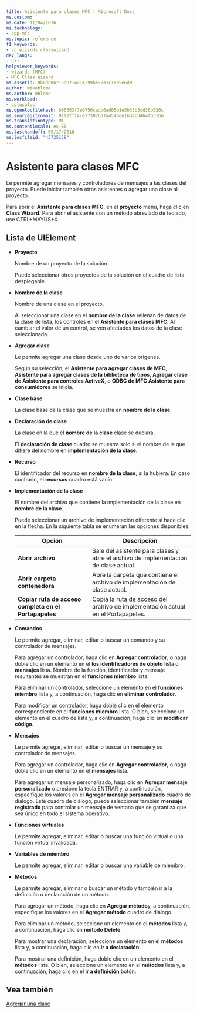 ```yaml
---
title: Asistente para clases MFC | Microsoft Docs
ms.custom: ''
ms.date: 11/04/2016
ms.technology:
- cpp-mfc
ms.topic: reference
f1_keywords:
- vc.wizards.classwizard
dev_langs:
- C++
helpviewer_keywords:
- wizards (MFC)
- MFC Class Wizard
ms.assetid: 8b0dd867-5d07-4214-99be-2a1c1995e6d9
author: mikeblome
ms.author: mblome
ms.workload:
- cplusplus
ms.openlocfilehash: b06353f7e0756cadb6ad05e1e5b35b3cd36b526c
ms.sourcegitcommit: 92f2fff4ce77387b57a4546de1bd4bd464fb51b6
ms.translationtype: MT
ms.contentlocale: es-ES
ms.lasthandoff: 09/17/2018
ms.locfileid: "45725158"
---
```

# <a name="mfc-class-wizard"></a>Asistente para clases MFC
Le permite agregar mensajes y controladores de mensajes a las clases del proyecto. Puede iniciar también otros asistentes o agregar una clase al proyecto.  
  
 Para abrir el **Asistente para clases MFC**, en el **proyecto** menú, haga clic en **Class Wizard**. Para abrir el asistente con un método abreviado de teclado, use CTRL+MAYÚS+X.  
  
## <a name="uielement-list"></a>Lista de UIElement

- **Proyecto**

   Nombre de un proyecto de la solución.  
  
   Puede seleccionar otros proyectos de la solución en el cuadro de lista desplegable.  
  
- **Nombre de la clase**

   Nombre de una clase en el proyecto.  
  
   Al seleccionar una clase en el **nombre de la clase** rellenan de datos de la clase de lista, los controles en el **Asistente para clases MFC**. Al cambiar el valor de un control, se ven afectados los datos de la clase seleccionada.  
  
- **Agregar clase**

   Le permite agregar una clase desde uno de varios orígenes.  
  
   Según su selección, el **Asistente para agregar clases de MFC**, **Asistente para agregar clases de la biblioteca de tipos**, **Agregar clase de Asistente para controles ActiveX**, o **ODBC de MFC Asistente para consumidores** se inicia.  
  
- **Clase base**

   La clase base de la clase que se muestra en **nombre de la clase**.  
  
- **Declaración de clase**

   La clase en la que el **nombre de la clase** clase se declara.  
  
   El **declaración de clase** cuadro se muestra solo si el nombre de la que difiere del nombre en **implementación de la clase**.  
  
- **Recurso**

   El identificador del recurso en **nombre de la clase**, si la hubiera. En caso contrario, el **recursos** cuadro está vacío.  
  
- **Implementación de la clase**

   El nombre del archivo que contiene la implementación de la clase en **nombre de la clase**.  
  
   Puede seleccionar un archivo de implementación diferente si hace clic en la flecha. En la siguiente tabla se enumeran las opciones disponibles.  
  
   |Opción|Descripción|  
   |------------|-----------------|  
   |**Abrir archivo**|Sale del asistente para clases y abre el archivo de implementación de clase actual.|  
   |**Abrir carpeta contenedora**|Abre la carpeta que contiene el archivo de implementación de clase actual.|  
   |**Copiar ruta de acceso completa en el Portapapeles**|Copia la ruta de acceso del archivo de implementación actual en el Portapapeles.|  
  
- **Comandos**

   Le permite agregar, eliminar, editar o buscar un comando y su controlador de mensajes.  
  
   Para agregar un controlador, haga clic en **Agregar controlador**, o haga doble clic en un elemento en el **los identificadores de objeto** lista o **mensajes** lista. Nombre de la función, identificador y mensaje resultantes se muestran en el **funciones miembro** lista.  
  
   Para eliminar un controlador, seleccione un elemento en el **funciones miembro** lista y, a continuación, haga clic en **eliminar controlador**.  
  
   Para modificar un controlador, haga doble clic en el elemento correspondiente en el **funciones miembro** lista. O bien, seleccione un elemento en el cuadro de lista y, a continuación, haga clic en **modificar código**.  
  
- **Mensajes**

   Le permite agregar, eliminar, editar o buscar un mensaje y su controlador de mensajes.  
  
   Para agregar un controlador, haga clic en **Agregar controlador**, o haga doble clic en un elemento en el **mensajes** lista.  
  
   Para agregar un mensaje personalizado, haga clic en **Agregar mensaje personalizado** o presione la tecla ENTRAR y, a continuación, especifique los valores en el **Agregar mensaje personalizado** cuadro de diálogo. Este cuadro de diálogo, puede seleccionar también **mensaje registrado** para controlar un mensaje de ventana que se garantiza que sea único en todo el sistema operativo.  
  
- **Funciones virtuales**

   Le permite agregar, eliminar, editar o buscar una función virtual o una función virtual invalidada.  
  
- **Variables de miembro**

   Le permite agregar, eliminar, editar o buscar una variable de miembro.  
  
- **Métodos**

   Le permite agregar, eliminar o buscar un método y también ir a la definición o declaración de un método.  
  
   Para agregar un método, haga clic en **Agregar método**y, a continuación, especifique los valores en el **Agregar método** cuadro de diálogo.  
  
   Para eliminar un método, seleccione un elemento en el **métodos** lista y, a continuación, haga clic en **método Delete**.  
  
   Para mostrar una declaración, seleccione un elemento en el **métodos** lista y, a continuación, haga clic en **ir a declaración.**  
  
   Para mostrar una definición, haga doble clic en un elemento en el **métodos** lista. O bien, seleccione un elemento en el **métodos** lista y, a continuación, haga clic en el **ir a definición** botón.  
  
## <a name="see-also"></a>Vea también  
 [Agregar una clase](../../ide/adding-a-class-visual-cpp.md)

